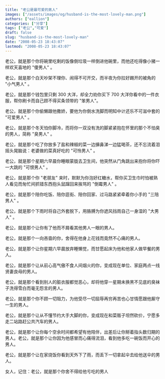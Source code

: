 ```yaml
---
title: "老公是最可爱的男人"
images: ["/assets/images/og/husband-is-the-most-lovely-man.png"]
authors: ["eallion"]
categories: ["分享"]
tags: ["老公","可爱"]
draft: false
slug: "husband-is-the-most-lovely-man"
date: "2008-05-23 18:43:07"
lastmod: "2008-05-23 18:43:07"
---
```


老公，就是那个你将碗里吃剩的饭像倒垃圾一样倒进他碗里，而他还吃得像小猪一样欢天喜地的 "傻男人" 。

老公，就是那个白天吵架不理你、闹得不可开交，而半夜为你拉好踢开的被角的 "小气男人" 。

老公，就是那个钱包里只剩 300 大洋，却全力劝你买下 700 大洋你看中的一件衣服，帮你刷卡而自己顾不得买条领带的 "笨男人"。

老公，就是那个你偷懒跟他撒娇，要他为你倒水洗脚而明知中计还乐不可滋中套的 "可爱男人" 。

老公，就是那个冬天怕你脚冷，而将你一双没有洗的脚紧紧抱在怀里的那个不怕臭的男人，简称 "臭男人" 。

老公，就是那个吃了你放多了盐和辣椒的菜一边擤鼻涕一边猛喝茶，还不忘流着泪摇头晃脑说：老婆做的菜真好吃的 "可怜男人" 。

老公，就是那个星期六早晨你睡眼蒙胧去卫生间，他突然从门角跳出来抱你将你吓一大跳的 "可恨男人" 。

老公，就是那个你 "老朋友" 来时，默默为你泡好红糖水，帮你买卫生巾时怕被熟人看见而匆忙间抓错东西抱头鼠蹿回来挨骂的 "倒霉男人" 。

老公，就是那个陪你吃饭、陪你逛街、陪你回家、过马路紧紧牵着你小手的 "三陪男人" 。

老公，就是那个下雨时将自己外套脱下，用胳膊为你遮风挡雨自己一身湿的 "大男人" 。

老公，就是那个让你有了他而不屑看其他男人一眼的男人。

老公，就是那个一向吝啬的你，舍得在他身上花钱而竟然不心痛的男人。

老公，就是那个让你星期六早晨放弃睡懒觉，而甘愿起床为他和他家人做早餐的男人。

老公，就是那个让从前心高气傲不食人间烟火的你，变成现在单位、家庭两点一线贤妻良母的男人。

老公，就是那个看到别人的脏衣服都觉恶心，却将他穿一星期未换黑不见底的臭袜子洗得雪白而毫无怨言的男人。

老公，就是那个你不顾一切阻力，为他受尽一切屈辱再穷再苦也心甘情愿跟他厮守一生的男人。

老公，就是那个让从不懂节约大手大脚的你，变成现在和菜贩子坦然砍价，宁愿多走二站路赶公共汽车的男人。

老公，就是那个让你每个空余时间都希望有他陪伴，出差后让你掰着指头数归期的男人。老公，就是那个让你因为他感冒而心痛得流泪，看到他多吃一碗饭而开心的男人。

老公，就是那个让在家烧饭你看到天外下了雨，而丢下一切拿起伞去给他送伞的男人。

女人，记住：老公，就是那个你舍不得给他亏吃的男人
